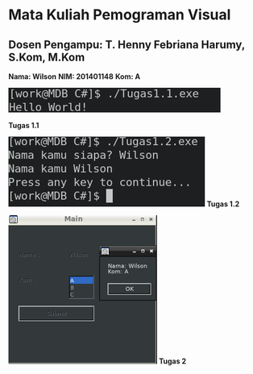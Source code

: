 # Mata Kuliah Pemograman Visual
## Dosen Pengampu: T. Henny Febriana Harumy, S.Kom, M.Kom

**Nama: Wilson**
**NIM: 201401148**
**Kom: A**


![SS Tugas 1.1](Tugas/Tugas1.1.png)

**Tugas 1.1**

![SS Tugas 1.2](Tugas/Tugas1.2.png)
**Tugas 1.2**

![SS Tugas 2](Tugas/Tugas2.png)
**Tugas 2**
